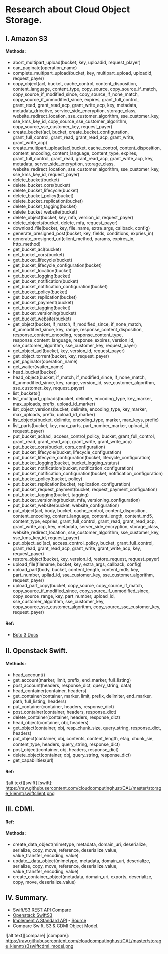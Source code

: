 # Research about Cloud Object Storage.

## I. Amazon S3

#### Methods:

- abort_multipart_upload(bucket, key, uploadid, request_player)
- can_paginate(operation_name)
- complete_multipart_upload(bucket, key, multipart_upload, uploadid, request_payer)
- copy_object(acl, bucket, cache_control, content_disposition, content_language, content_type, copy_source, copy_source_if_match, copy_source_if_modified_since, copy_source_if_none_match, copy_source_if_unmodified_since, expires, grant_full_control, grant_read, grant_read_acp, grant_write_acp, key, metadata, metadata_driective, service_side_encryption, storage_class, website_redirect_location, sse_customer_algorithm, sse_customer_key, sse_kms_key_id, copy_source_sse_customer_algorithm, copy_source_sse_customer_key, request_payer)
- create_bucket(acl, bucket, create_bucket_configuration, grant_full_control, grant_read, grant_read_acp, grant_write, grant_write_acp)
- create_multipart_upload(acl,bucket, cache_control, content_disposition, content_encoding, content_language, content_type, expires, grant_full_control, grant_read, grant_read_acp, grant_write_acp, key, metadata, server_side_encryption, storage_class, website_redirect_location, sse_customer_algorithm, sse_customer_key, sse_kms_key_id, request_payer)
- delete_bucket(bucket)
- delete_bucket_cors(bucket)
- delete_bucket_lifecycle(bucket)
- delete_bucket_policy(bucket)
- delete_bucket_replication(bucket)
- delete_bucket_tagging(bucket)
- delete_bucket_website(bucket)
- delete_object(bucket, key, mfa, version_id, request_payer)
- delete_objects(bucket, delete, mfa, request_payer)
- download_file(bucket, key, file_name, extra_args, callback, config)
- generate_presigned_post(bucket, key, fields, conditions, expries_in)
- generate_presigned_url(client_method, params, expires_in, http_method)
- get_bucket_acl(bucket)
- get_bucket_cors(bucket)
- get_bucket_lifecycle(bucket)
- get_bucket_lifecycle_configuration(bucket)
- get_bucket_location(bucket)
- get_bucket_logging(bucket)
- get_bucket_notification(bucket)
- get_bucket_notification_configuration(bucket)
- get_bucket_policy(bucket)
- get_bucket_replication(bucket)
- get_bucket_payment(bucket)
- get_bucket_tagging(bucket)
- get_bucket_versioning(bucket)
- get_bucket_website(bucket)
- get_object(bucket, if_match, if_modified_since, if_none_match, if_unmodified_since, key, range, response_content_disposition, response_content_encoding, response_content_type, response_content_language, response_expires, version_id, sse_customer_algorithm, sse_customer_key, request_payer)
- get_object_acl(bucket, key, version_id, request_payer)
- get_object_torrent(bucket, key, request_payer)
- get_paginator(operation_name)
- get_waiter(waiter_name)
- head_bucket(bucket)
- head_object(bucket, if_match, if_modified_since, if_none_match, if_unmodified_since, key, range, version_id, sse_customer_algorithm, sse_customer_key, request_payer)
- list_buckets()
- list_multipart_uploads(bucket, delimite, encoding_type, key_marker, max_uploads, prefix, upload_id_marker)
- list_object_versions(bucket, delimite, encoding_type, key_marker, max_uploads, prefix, upload_id_marker)
- list_objects(bucket, delimite, encoding_type, marker, max_keys, prefix)
- list_parts(bucket, key, max_parts, part_number_marker, upload_id, request_payer)
- put_bucket_acl(acl, access_control_policy, bucket, grant_full_control, grant_read, grant_read_acp, grant_write, grant_write_acp)
- put_bucket_cors(bucket, cors_configuration)
- put_bucket_lifecycle(bucket, lifecycle_configuration)
- put_bucket_lifecycle_configuration(bucket, lifecycle_configuration)
- put_bucket_logging(bucket, bucket_logging_status)
- put_bucket_notification(bucket, notification_configuration)
- put_bucket_notification_configuration(bucket, notification_configuration)
- put_bucket_policy(bucket, policy)
- put_bucket_replication(bucket, replication_configuration)
- put_bucket_request_payment(bucket, request_payment_configuation)
- put_bucket_tagging(bucket, tagging)
- put_bucket_versioning(bucket, mfa, versioning_configuration)
- put_bucket_website(bucket, website_configuration)
- put_object(acl, body, bucket, cache_control, content_disposition, content_encoding, content_language, content_length, content_md5, content_type, expries, grant_full_control, grant_read, grant_read_acp, grant_write_acp, key, metadata, server_side_encryption, storage_class, website_redirect_location, sse_customer_algorithm, sse_customer_key, sse_kms_key_id, request_payer)
- put_object_acl(acl, access_control_policy, bucket, grant_full_control, grant_read, grant_read_acp, grant_write, grant_write_acp, key, request_payer)
- restore_object(bucket, key, version_id, restore_request, request_payer)
- upload_file(filename, bucket, key, extra_args, callback, config)
- upload_part(body, bucket, content_length, content_md5, key, part_number, upllad_id, sse_customer_key, sse_customer_algorithm, request_payer)
- upload_part_copy(bucket, copy_source, copy_source_if_match, copy_source_if_modified_since, copy_source_if_unmodified_since, copy_source_range, key, part_number, upload_id, sse_customer_algorithm, sse_customer_key, copy_source_sse_customer_algorithm, copy_source_sse_customer_key, request_payer)

#### Ref:

- [Boto 3 Docs](http://boto3.readthedocs.org/en/latest/reference/services/s3.html)

## II. Openstack Swift.

#### Methods:

- head_account()
- get_account(marker, limit, prefix, end_marker, full_listing)
- post_account(headers, response_dict, query_string, data)
- head_container(container, headers)
- get_container(container, marker, limit, prefix, delimiter, end_marker, path, full_listing, headers)
- put_container(container, headers, response_dict)
- post_container(container, headers, response_dict)
- delete_container(container, headers, response_dict)
- head_object(container, obj, headers)
- get_object(container, obj, resp_chunk_size, query_string, response_dict, headers)
- put_object(container, obj, contents, content_length, etag, chunk_sie, content_type, headers, query_string, response_dict)
- post_object(container, obj, headers, response_dict)
- delete_object(container, obj, query_string, response_dict)
- get_capabilities(url)

#### Ref:

![alt text][swift]
[swift]: https://raw.githubusercontent.com/cloudcomputinghust/CAL/master/storage_kiennt/swiftclient.png

## III. CDMI.

#### Ref:

#### Methods:

- create_data_object(mimetype, metadata, domain_uri, deserialize, serialize, copy, move, reference, deserialize_value, value_transfer_encoding, value)
- update__data_object(mimetype, metadata, domain_uri, deserialize, serialize, copy, move, reference, deserialize_value, value_transfer_encoding, value)
- create_container_object(metadata, domain_uri, exports, deserialize, copy, move, deserialize_value)

## IV. Summary.

- [Swift/S3 REST API Compare](https://wiki.openstack.org/wiki/Swift/APIFeatureComparison)
- [Openstack SwiftS3](https://github.com/openstack/swift3)
- [Implement A Standard API](http://events.linuxfoundation.org/sites/events/files/slides/ImplementingAStandardAPI.pdf) - [Source](https://github.com/osaddon/cdmi)
- Compare Swift, S3 & CDMI Object Model.

![alt text][compare]
[compare]: https://raw.githubusercontent.com/cloudcomputinghust/CAL/master/storage_kiennt/s3swiftcdmi_model.png

